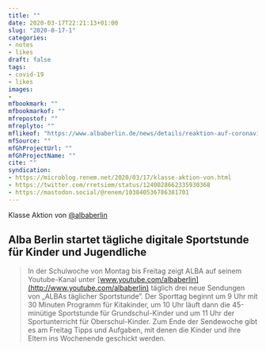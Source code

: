 ```yaml
---
title: ""
date: 2020-03-17T22:21:13+01:00
slug: "2020-0-17-1"
categories:
- notes
- likes
draft: false
tags:
- covid-19
- likes
images:
-
mfbookmark: ""
mfbookmarkof: ""
mfrepostof: ""
mfreplyto: ""
mflikeof: "https://www.albaberlin.de/news/details/reaktion-auf-coronavirus-alba-berlin-startet-taegliche-digitale-sportstunde-fuer-kinder-und-jugendlic/"
mfSource: ""
mfGhProjectUrl: ""
mfGhProjectName: ""
cite: ""
syndication:
- https://microblog.renem.net/2020/03/17/klasse-aktion-von.html
- https://twitter.com/rretsiem/status/1240028662335930368
- https://mastodon.social/@renem/103840536786381701
---
```


Klasse Aktion von [@albaberlin](https://twitter.com/albaberlin)

## Alba Berlin startet tägliche digitale Sportstunde für Kinder und Jugendliche

> In der Schulwoche von Montag bis Freitag zeigt ALBA auf seinem Youtube-Kanal unter [www.youtube.com/albaberlin](http://www.youtube.com/albaberlin) täglich drei neue Sendungen von „ALBAs täglicher Sportstunde“. Der Sporttag beginnt um 9 Uhr mit 30 Minuten Programm für Kitakinder, um 10 Uhr läuft dann die 45-minütige Sportstunde für Grundschul-Kinder und um 11 Uhr der Sportunterricht für Oberschul-Kinder. Zum Ende der Sendewoche gibt es am Freitag Tipps und Aufgaben, mit denen die Kinder und ihre Eltern ins Wochenende geschickt werden.


